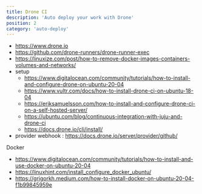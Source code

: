 ```yaml
---
title: Drone CI
description: 'Auto deploy your work with Drone'
position: 2
category: 'auto-deploy'
---
```


- <https://www.drone.io>
- <https://github.com/drone-runners/drone-runner-exec>
- <https://linuxize.com/post/how-to-remove-docker-images-containers-volumes-and-networks/>
- setup
  - <https://www.digitalocean.com/community/tutorials/how-to-install-and-configure-drone-on-ubuntu-20-04>
  - <https://www.vultr.com/docs/how-to-install-drone-ci-on-ubuntu-18-04>
  - <https://eriksamuelsson.com/how-to-install-and-configure-drone-ci-on-a-self-hosted-server/>
  - <https://ubuntu.com/blog/continuous-integration-with-juju-and-drone-ci>
  - <https://docs.drone.io/cli/install/>
- provider webhook : <https://docs.drone.io/server/provider/github/>

Docker

- <https://www.digitalocean.com/community/tutorials/how-to-install-and-use-docker-on-ubuntu-20-04>
- <https://linuxhint.com/install_configure_docker_ubuntu/>
- <https://grigorkh.medium.com/how-to-install-docker-on-ubuntu-20-04-f1b99845959e>
